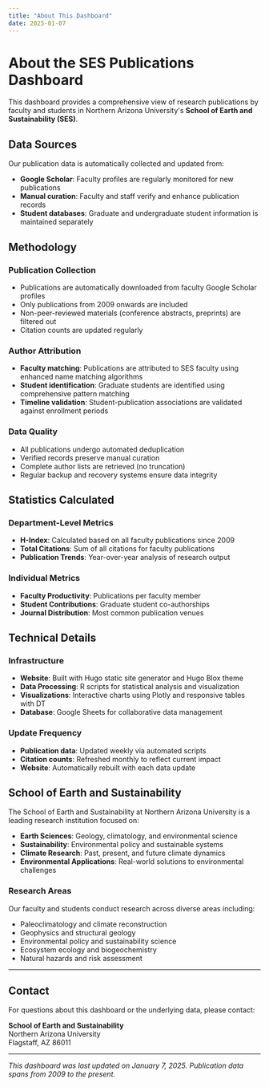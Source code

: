 ```yaml
---
title: "About This Dashboard"
date: 2025-01-07
---
```


# About the SES Publications Dashboard

This dashboard provides a comprehensive view of research publications by faculty and students in Northern Arizona University's **School of Earth and Sustainability (SES)**.

## Data Sources

Our publication data is automatically collected and updated from:

- **Google Scholar**: Faculty profiles are regularly monitored for new publications
- **Manual curation**: Faculty and staff verify and enhance publication records
- **Student databases**: Graduate and undergraduate student information is maintained separately

## Methodology

### Publication Collection
- Publications are automatically downloaded from faculty Google Scholar profiles
- Only publications from 2009 onwards are included
- Non-peer-reviewed materials (conference abstracts, preprints) are filtered out
- Citation counts are updated regularly

### Author Attribution
- **Faculty matching**: Publications are attributed to SES faculty using enhanced name matching algorithms
- **Student identification**: Graduate students are identified using comprehensive pattern matching
- **Timeline validation**: Student-publication associations are validated against enrollment periods

### Data Quality
- All publications undergo automated deduplication
- Verified records preserve manual curation
- Complete author lists are retrieved (no truncation)
- Regular backup and recovery systems ensure data integrity

## Statistics Calculated

### Department-Level Metrics
- **H-Index**: Calculated based on all faculty publications since 2009
- **Total Citations**: Sum of all citations for faculty publications
- **Publication Trends**: Year-over-year analysis of research output

### Individual Metrics
- **Faculty Productivity**: Publications per faculty member
- **Student Contributions**: Graduate student co-authorships
- **Journal Distribution**: Most common publication venues

## Technical Details

### Infrastructure
- **Website**: Built with Hugo static site generator and Hugo Blox theme
- **Data Processing**: R scripts for statistical analysis and visualization
- **Visualizations**: Interactive charts using Plotly and responsive tables with DT
- **Database**: Google Sheets for collaborative data management

### Update Frequency
- **Publication data**: Updated weekly via automated scripts
- **Citation counts**: Refreshed monthly to reflect current impact
- **Website**: Automatically rebuilt with each data update

## School of Earth and Sustainability

The School of Earth and Sustainability at Northern Arizona University is a leading research institution focused on:

- **Earth Sciences**: Geology, climatology, and environmental science
- **Sustainability**: Environmental policy and sustainable systems
- **Climate Research**: Past, present, and future climate dynamics
- **Environmental Applications**: Real-world solutions to environmental challenges

### Research Areas
Our faculty and students conduct research across diverse areas including:
- Paleoclimatology and climate reconstruction
- Geophysics and structural geology
- Environmental policy and sustainability science
- Ecosystem ecology and biogeochemistry
- Natural hazards and risk assessment

---

## Contact

For questions about this dashboard or the underlying data, please contact:

**School of Earth and Sustainability**  
Northern Arizona University  
Flagstaff, AZ 86011

---

*This dashboard was last updated on January 7, 2025. Publication data spans from 2009 to the present.*